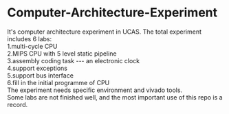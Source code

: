 # Computer-Architecture-Experiment
It's computer architecture experiment in UCAS.
The total experiment includes 6 labs:                             
1.multi-cycle CPU                    
2.MIPS CPU with 5 level static pipeline                   
3.assembly coding task --- an electronic clock                      
4.support exceptions                          
5.support bus interface                          
6.fill in the initial programme of CPU                         
The experiment needs specific environment and vivado tools.                          
Some labs are not finished well, and the most important use of this repo is a record.                              
